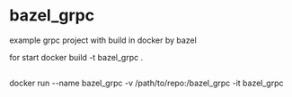# bazel_grpc
example grpc project with build in docker by bazel

for start
docker build -t bazel_grpc .
##
docker run --name bazel_grpc -v /path/to/repo:/bazel_grpc -it bazel_grpc
